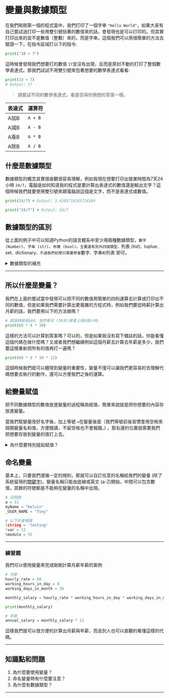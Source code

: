 # 變量與數據類型
在我們剛剛第一個的程式當中，我們打印了一個字串 `"Hello World"`，如果大家有自己嘗試過打印一些用雙引號括著的數值來的話，會發現也是可以打印的。但其實打印出來的並不是數值（整數）來的，而是字串。這個我們可以用很簡單的方法去驗證一下，在指令區域打以下的指令:
```python
print("10 + 7")
```
這時候會發現我們想要打的數值 `17`並沒有出現，反而是原封不動的打印了整個數學表達式。那我們試試不用雙引號來包著想要的數學表達式看看:
```python
print(10 + 7)
# Output: 17
```

> 請嘗試不同的數學表達式，看是否與你預想的答案一樣。

| 表達式 | 運算符 |
|-----|---------|
| A加B | `A + B` |
| A減B | `A - B` |
| A乘B | `A * B` |
| A除B | `A / B` |

## 什麼是數據類型
數據類型的概念其實很直觀很容易理解，例如我現在想要打印出營業時間為7天24小時 `24/7`，電腦是如何知道我的程式是要計算出表達式的數值還是輸出文字？這個時候我們就要使用雙引號來跟電腦説這個是文字，而不是表達式或數值。
```python
print(24/7) # Output: 3.4285714285714284

print("24/7") # Output: 24/7
```

## 數據類型的區別
從上面的例子中可以知道Python的語言體系中至少用兩種數據類型，`數字 (Number)`、`字串 (str)`、`布爾 (bool)。主要還有另外四個類型，`列表 (list)`、`tuplue`、`set`、`dictionary`，不過我們初學只需要學會`數字`、`字串`和`列表`即可。

<details>
<summary>數據類型的補充</summary>

`數字`類型也分了兩個，`整數 (int)`與 `帶小數 (float)`，他們的分別就是 `float`可以帶小數，而 `int`不能。其次是他們的運算速度也有分別，整數的算法對電腦來說很簡單，但是小數的運算則需要很複雜的算法去計算。
</details>

---

## 所以什麼是變量？
我們在上面的嘗試當中發現可以把不同的數值用簡單的四則運算去計算或打印出不同的數值，但是如果我們需要計算出更複雜的方程式時，例如我們要從時薪計算出月薪的話，我們要用以下的方法做嗎？
```python
# 假設時薪是$60，我們每天 (30天)都會上班8個小時。
print(60 * 8 * 30)
```

這樣的方法可以計算到答案嗎？可以的，但是如果我沒有寫下備註的話，你能看懂這個代碼在做什麼嗎？又或者我們想繼續例如這個月薪去計算去年薪是多少，我們要這樣重新把所有的值再打一遍嗎？

```python
print(60 * 8 * 30 * 12)
```

這個時候我們就可以體現到變量的重要性，變量不僅可以讓我們更容易的去理解代碼想要去執行的動作，還可以方便我們之後的運算。

## 給變量賦值
把不同數據類型的數值放進變量的過程稱為賦值，簡單來說就是把你想要的內容存放進變量。

當我們幫變量改好名字後，加上等號 `=`在變量後面（我們等號前後習慣會用空格來隔開變量名和值，方便閱讀，不留空格也不會報錯。) ，那右邊的位置就需要我們把想要存放到變量的值打上去。

<details>
    <summary>為什麼要特別提起賦值？</summary>
    
因為只有用賦值這個方法才能去存放或改變數值，而過程中使用過的變量並不會改變它的值。

```python
# 這兩個變量賦值後的值是什麼？
old = 10
new = (old * 2) + 3
```
<details>
    <summary>輸出</summary>

```python
print(old) # Output: 10
print(new) # Output: 23
```
</details>

</details>

## 命名變量
基本上，只要我們遵循一定的規則，那就可以自訂任意的名稱給我們的變量 (除了系統留用的[關鍵字](https://realpython.com/lessons/reserved-keywords/))。變量名稱只能由底線或英文 (a-Z)開始，中間可以包含數值，其餘的符號都是不能夠在變量的名稱中出現。

```python
# 沒問題
a = 11
myName = "Kelvin"
_USER_NAME = "Tony"

# 以下的會報錯
1string = 'testing'
!var = 13
%modulo = 55
```

---

### 練習題
我們可以使用變量來完成剛剛計算月薪年薪的案例
```python
# 月薪
hourly_rate = 60
working_hours_in_day = 8
working_days_in_month = 30

monthly_salary = hourly_rate * working_hours_in_day * working_days_in_month

print(monthly_salary)

# 年薪
annual_salary = monthly_salary * 12
```

這樣我們就可以很方便的計算出月薪與年薪，而且別人也可以直觀的看懂這樣的代碼。

---

## 知識點和問題
1. 為什麼要使用變量？
2. 命名變量時有什麼要注意？
3. 為什麼有數據類型？

---
